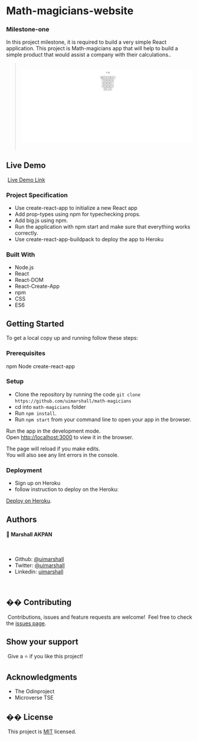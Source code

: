 # Math-magicians-website

### Milestone-one

In this project milestone, it is required to build a very simple React application.
This project is Math-magicians app that will help to build a simple product that would assist a company with their calculations..

> ​
> ![screenshot](public/math_magician.png)
> ​

## Live Demo
​
[Live Demo Link](https://math-magicians.herokuapp.com/)
### Project Specification

- Use create-react-app to initialize a new React app
- Add prop-types using npm for typechecking props.
- Add big.js using npm.
- Run the application with npm start and make sure that everything works correctly.
- Use create-react-app-buildpack to deploy the app to Heroku

### Built With

- Node.js
- React
- React-DOM
- React-Create-App
- npm
- CSS
- ES6

## Getting Started
To get a local copy up and running follow these steps:

### Prerequisites

npm
Node
create-react-app
### Setup

- Clone the repository by running the code `git clone https://github.com/uimarshall/math-magicians`
- cd into `math-magicians` folder
- Run `npm install`.
- Run `npm start` from your command line to open your app in the browser.

Run the app in the development mode.\
Open [http://localhost:3000](http://localhost:3000) to view it in the browser.

The page will reload if you make edits.\
You will also see any lint errors in the console.

### Deployment

- Sign up on Heroku
- follow instruction to deploy on the Heroku: 

[Deploy on Heroku](https://github.com/mars/create-react-app-buildpack).

## Authors

#### 👤 **Marshall AKPAN**

​

- Github: [@uimarshall](https://github.com/uimarshall)
- Twitter: [@uimarshall](https://twitter.com/uimarshall)
- Linkedin: [uimarshall](https://www.linkedin.com/in/marshall-akpan-19745526/)

​
## �� Contributing

​
Contributions, issues and feature requests are welcome!
​
Feel free to check the [issues page](https://github.com/uimarshall/math-magicians/issues).
​

## Show your support

​
Give a ⭐️ if you like this project!
​

## Acknowledgments

- The Odinproject
- Microverse TSE
## �� License

​
This project is [MIT](lic.url) licensed.
